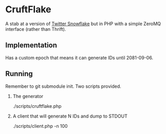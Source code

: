 # CruftFlake

A stab at a version of [Twitter Snowflake](https://github.com/twitter/snowflake)
but in PHP with a simple ZeroMQ interface (rather than Thrift).

## Implementation

Has a custom epoch that means it can generate IDs until 2081-09-06.

## Running

Remember to git submodule init. Two scripts provided.

1. The generator

    ./scripts/cruftflake.php

2. A client that will generate N IDs and dump to STDOUT

    ./scripts/client.php -n 100

